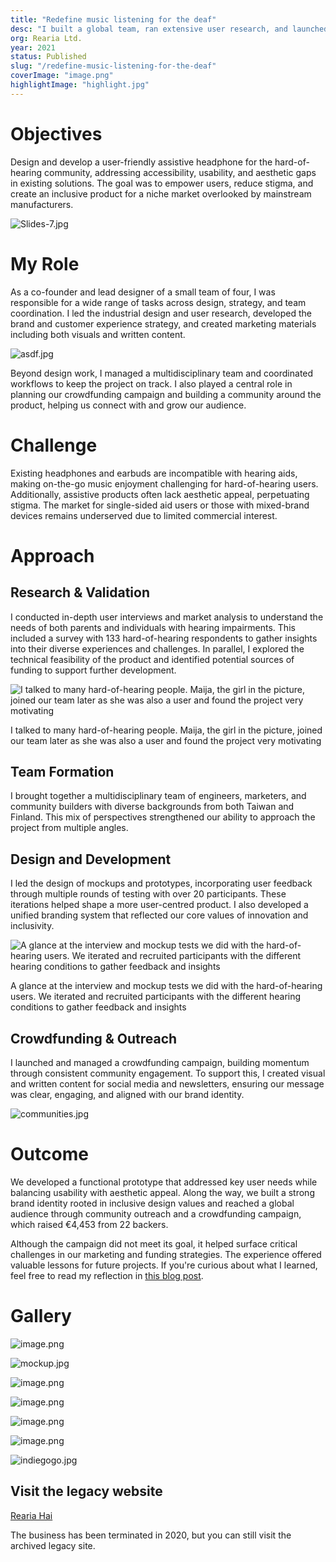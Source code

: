 ```yaml
--- 
title: "Redefine music listening for the deaf"
desc: "I built a global team, ran extensive user research, and launched a crowdfunding campaign—delivering a functional prototype and a strong brand identity despite financial setbacks."
org: Rearia Ltd.
year: 2021
status: Published
slug: "/redefine-music-listening-for-the-deaf"
coverImage: "image.png"
highlightImage: "highlight.jpg"
---
```


# Objectives

Design and develop a user-friendly assistive headphone for the hard-of-hearing community, addressing accessibility, usability, and aesthetic gaps in existing solutions. The goal was to empower users, reduce stigma, and create an inclusive product for a niche market overlooked by mainstream manufacturers.

![Slides-7.jpg](./Slides-7.jpg)

# My Role

As a co-founder and lead designer of a small team of four, I was responsible for a wide range of tasks across design, strategy, and team coordination. I led the industrial design and user research, developed the brand and customer experience strategy, and created marketing materials including both visuals and written content.

![asdf.jpg](./asdf.jpg)

Beyond design work, I managed a multidisciplinary team and coordinated workflows to keep the project on track. I also played a central role in planning our crowdfunding campaign and building a community around the product, helping us connect with and grow our audience.

# Challenge

Existing headphones and earbuds are incompatible with hearing aids, making on-the-go music enjoyment challenging for hard-of-hearing users. Additionally, assistive products often lack aesthetic appeal, perpetuating stigma. The market for single-sided aid users or those with mixed-brand devices remains underserved due to limited commercial interest.

# Approach

## Research & Validation

I conducted in-depth user interviews and market analysis to understand the needs of both parents and individuals with hearing impairments. This included a survey with 133 hard-of-hearing respondents to gather insights into their diverse experiences and challenges. In parallel, I explored the technical feasibility of the product and identified potential sources of funding to support further development.

![I talked to many hard-of-hearing people. Maija, the girl in the picture, joined our team later as she was also a user and found the project very motivating](./interview.jpg)

I talked to many hard-of-hearing people. Maija, the girl in the picture, joined our team later as she was also a user and found the project very motivating

## Team Formation

I brought together a multidisciplinary team of engineers, marketers, and community builders with diverse backgrounds from both Taiwan and Finland. This mix of perspectives strengthened our ability to approach the project from multiple angles.

## Design and Development

I led the design of mockups and prototypes, incorporating user feedback through multiple rounds of testing with over 20 participants. These iterations helped shape a more user-centred product. I also developed a unified branding system that reflected our core values of innovation and inclusivity.

![A glance at the interview and mockup tests we did with the hard-of-hearing users. We iterated and recruited participants with the different hearing conditions to gather feedback and insights](./Screenshot_2024-12-10_at_9.30.33_PM.png)

A glance at the interview and mockup tests we did with the hard-of-hearing users. We iterated and recruited participants with the different hearing conditions to gather feedback and insights

## Crowdfunding & Outreach

I launched and managed a crowdfunding campaign, building momentum through consistent community engagement. To support this, I created visual and written content for social media and newsletters, ensuring our message was clear, engaging, and aligned with our brand identity.

![communities.jpg](./communities.jpg)

# Outcome

We developed a functional prototype that addressed key user needs while balancing usability with aesthetic appeal. Along the way, we built a strong brand identity rooted in inclusive design values and reached a global audience through community outreach and a crowdfunding campaign, which raised €4,453 from 22 backers.

Although the campaign did not meet its goal, it helped surface critical challenges in our marketing and funding strategies. The experience offered valuable lessons for future projects. If you're curious about what I learned, feel free to read my reflection in [this blog post](https://medium.com/@imyentsen/my-first-and-failed-startup-experience-and-a-new-normal-since-then-cd21efcbe145).

# Gallery

![image.png](./image1.png)

![mockup.jpg](./mockup.jpg)

![image.png](./image2.png)

![image.png](./image3.png)

![image.png](./image4.png)

![image.png](./image5.png)

![indiegogo.jpg](./indiegogo.jpg)

## Visit the legacy website

[Rearia Hai](https://rearia.github.io/hai)

The business has been terminated in 2020, but you can still visit the archived legacy site.